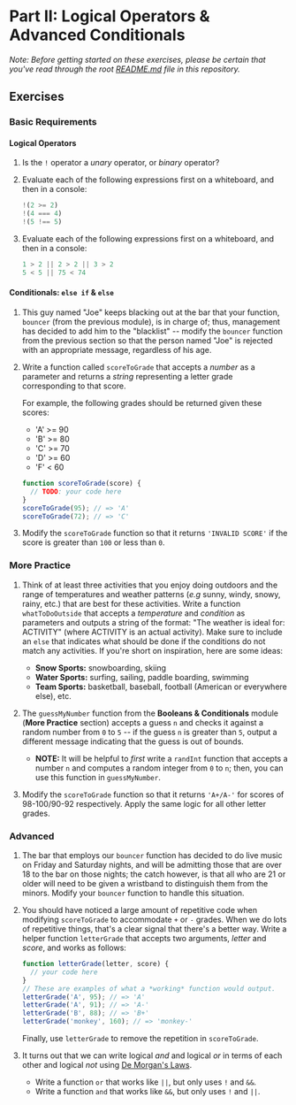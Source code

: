 # Part II: Logical Operators & Advanced Conditionals

*Note: Before getting started on these exercises, please be certain that you've read through the root [README.md](../README.md) file in this repository.*

## Exercises

### Basic Requirements

#### Logical Operators

1. Is the `!` operator a *unary* operator, or *binary* operator?

2. Evaluate each of the following expressions first on a whiteboard, and then in
   a console:

   ```js
   !(2 >= 2)
   !(4 === 4)
   !(5 !== 5)
   ```

3. Evaluate each of the following expressions first on a whiteboard, and then in a
   console:

   ```js
   1 > 2 || 2 > 2 || 3 > 2
   5 < 5 || 75 < 74
   ```

#### Conditionals: `else if` & `else`

1. This guy named "Joe" keeps blacking out at the bar that your function,
   `bouncer` (from the previous module), is in charge of; thus, management has
   decided to add him to the "blacklist" -- modify the `bouncer` function from
   the previous section so that the person named "Joe" is rejected with an
   appropriate message, regardless of his age.

2. Write a function called `scoreToGrade` that accepts a *number* as a parameter
   and returns a *string* representing a letter grade corresponding to that
   score.

   For example, the following grades should be returned given these scores:

   + 'A' >= 90
   + 'B' >= 80
   + 'C' >= 70
   + 'D' >= 60
   + 'F' < 60

   ```js
   function scoreToGrade(score) {
     // TODO: your code here
   }
   scoreToGrade(95); // => 'A'
   scoreToGrade(72); // => 'C'
   ```

3. Modify the `scoreToGrade` function so that it returns `'INVALID SCORE'` if
   the score is greater than `100` or less than `0`.

### More Practice

1. Think of at least three activities that you enjoy doing outdoors and the
   range of temperatures and weather patterns (*e.g* sunny, windy, snowy, rainy,
   etc.) that are best for these activities. Write a function `whatToDoOutside`
   that accepts a *temperature* and *condition* as parameters and outputs a
   string of the format: "The weather is ideal for: ACTIVITY" (where ACTIVITY is
   an actual activity). Make sure to include an `else` that indicates what
   should be done if the conditions do not match any activities. If you're short
   on inspiration, here are some ideas:

   + **Snow Sports:** snowboarding, skiing
   + **Water Sports:** surfing, sailing, paddle boarding, swimming
   + **Team Sports:** basketball, baseball, football (American or everywhere
     else), etc.

2. The `guessMyNumber` function from the **Booleans & Conditionals** module
   (**More Practice** section) accepts a guess `n` and checks it against a
   random number from `0` to `5` -- if the guess `n` is greater than `5`, output
   a different message indicating that the guess is out of bounds.

   - **NOTE:** It will be helpful to *first* write a `randInt` function that
     accepts a number `n` and computes a random integer from `0` to `n`; then,
     you can use this function in `guessMyNumber`.

3. Modify the `scoreToGrade` function so that it returns `'A+/A-'` for
   scores of 98-100/90-92 respectively. Apply the same logic for all other
   letter grades.

### Advanced

1. The bar that employs our `bouncer` function has decided to do live music on
   Friday and Saturday nights, and will be admitting those that are over 18 to
   the bar on those nights; the catch however, is that all who are 21 or older
   will need to be given a wristband to distinguish them from the minors. Modify
   your `bouncer` function to handle this situation.

2. You should have noticed a large amount of repetitive code when modifying
   `scoreToGrade` to accommodate `+` or `-` grades. When we do lots of repetitive
   things, that's a clear signal that there's a better way. Write a helper function
   `letterGrade` that accepts two arguments, *letter* and *score*, and works as
   follows:

   ```js
   function letterGrade(letter, score) {
     // your code here
   }
   // These are examples of what a *working* function would output.
   letterGrade('A', 95); // => 'A'
   letterGrade('A', 91); // => 'A-'
   letterGrade('B', 88); // => 'B+'
   letterGrade('monkey', 160); // => 'monkey-'
   ```

   Finally, use `letterGrade` to remove the repetition in `scoreToGrade`.

3. It turns out that we can write logical *and* and logical *or* in terms of each
   other and logical *not* using <a href="https://en.wikipedia.org/wiki/De_Morgan%27s_laws" target="_blank">De Morgan's Laws</a>.

     + Write a function `or` that works like `||`, but only uses `!` and `&&`.
     + Write a function `and` that works like `&&`, but only uses `!` and `||`.
